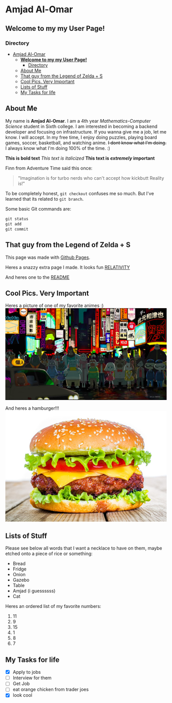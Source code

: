 # Amjad Al-Omar

## **Welcome to my my User Page!**

### Directory
- [Amjad Al-Omar](#amjad-al-omar)
  - [**Welcome to my my User Page!**](#welcome-to-my-my-user-page)
    - [Directory](#directory)
  - [About Me](#about-me)
  - [That guy from the Legend of Zelda + S](#that-guy-from-the-legend-of-zelda--s)
  - [Cool Pics. Very Important](#cool-pics-very-important)
  - [Lists of Stuff](#lists-of-stuff)
  - [My Tasks for life](#my-tasks-for-life)

## About Me

My name is **Amjad Al-Omar**. I am a 4th year *Mathematics-Computer Science* student in Sixth college. I am interested in becoming a backend developer and focusing on infrastructure. If you wanna give me a job, let me know. I will accept. In my free time, I enjoy doing puzzles, playing board games, soccer, basketball, and watching anime. ~~I dont know what I'm doing.~~ I always know what I'm doing 100% of the time. :)

**This is bold text**
*This text is italicized*
**This text is _extremely_ important**

Finn from Adventure Time said this once: 
> "Imagination is for turbo nerds who can't accept how kickbutt Reality is!"

To be completely honest, `git checkout` confuses me so much. But I've learned that its related to `git branch`. 

Some basic Git commands are:
```
git status
git add
git commit
```

## That guy from the Legend of Zelda + S
This page was made with [Github Pages](https://pages.github.com/).

Heres a snazzy extra page I made. It looks fun [RELATIVITY](/userPage/relative.md)

And heres one to the [README](/README.md)

## Cool Pics. Very Important

Heres a picture of one of my favorite animes :)
![OddTaxiCast](/userPage/images/oddtaxi.png)

And heres a hamburger!!!
![hamburger](/userPage/images/hamburger.jpeg)

## Lists of Stuff

Please see below all words that I want a necklace to have on them, maybe etched onto a piece of rice or something:
- Bread
- Fridge
- Onion
- Gazebo
- Table
- Amjad (i guessssss)
- Cat

Heres an ordered list of my favorite numbers:
1. 11
2. 9
3. 15
4. 1
5. 8
6. 7

## My Tasks for life

- [x] Apply to jobs
- [ ] Interview for them
- [ ] Get Job
- [ ] eat orange chicken from trader joes
- [x] look cool